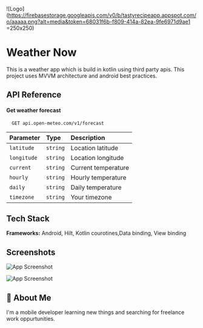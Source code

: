 
![Logo](https://firebasestorage.googleapis.com/v0/b/tastyrecipeapp.appspot.com/o/aaaaa.png?alt=media&token=68031f6b-f809-414a-82ea-9fe6971d9ae1 =250x250)


# Weather Now

This is a weather app which is build in kotlin using third party apis. This project uses MVVM 
architecture and android best practices.



## API Reference

#### Get weather forecast

```http
  GET api.open-meteo.com/v1/forecast
```

| Parameter | Type     | Description                |
| :-------- | :------- | :------------------------- |
| `latitude` | `string` | Location latitude
| `longitude` | `string` | Location longitude
| `current` | `string` | Current temperature
| `hourly` | `string` | Hourly temperature
| `daily` | `string` | Daily temperature
| `timezone` | `string` | Your timezone



## Tech Stack

**Frameworks:** Android, Hilt, Kotlin courotines,Data binding, View binding



## Screenshots

![App Screenshot](https://firebasestorage.googleapis.com/v0/b/tastyrecipeapp.appspot.com/o/1000000153.jpg?alt=media&token=aba317bc-d315-4915-881d-aa99468164aa)

![App Screenshot](https://firebasestorage.googleapis.com/v0/b/tastyrecipeapp.appspot.com/o/1000000154.jpg?alt=media&token=4d714197-5b08-4125-ba91-3faf1afed76c)


## 🚀 About Me
I'm a mobile developer learning new things and searching for freelance work oppurtunities.


